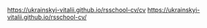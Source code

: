 https://ukrainskyi-vitalii.github.io/rsschool-cv/cv
https://ukrainskyi-vitalii.github.io/rsschool-cv/

